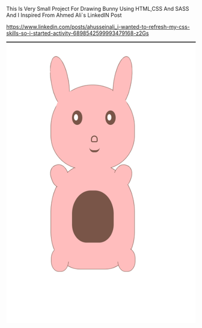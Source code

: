 This Is Very Small Project For Drawing Bunny Using HTML,CSS And SASS And I Inspired From Ahmed Ali`s LinkedIN Post

https://www.linkedin.com/posts/ahusseinali_i-wanted-to-refresh-my-css-skills-so-i-started-activity-6898542599993479168-z2Gs


![plot](./images/bunny.PNG)